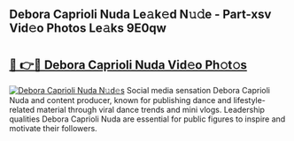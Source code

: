 ## Debora Caprioli Nuda Le𝚊k𝚎d N𝚞𝚍e - Part-xsv Vid𝚎o Photos Le𝚊ks 9E0qw

# <h2><a href="http://fbdo7oz.evod.top/?m=Debora+Caprioli+Nuda">🔗 👉🔴 Debora Caprioli Nuda Vid𝚎o Ph𝚘t𝚘s</a></h2>

[![Debora Caprioli Nuda N𝚞d𝚎s](https://i.imgur.com/8V9OHl7.gif)](http://fbdo7oz.evod.top/?m=Debora+Caprioli+Nuda)
Social media sensation Debora Caprioli Nuda and content producer, known for publishing dance and lifestyle-related material through viral dance trends and mini vlogs. Leadership qualities Debora Caprioli Nuda are essential for public figures to inspire and motivate their followers. 
